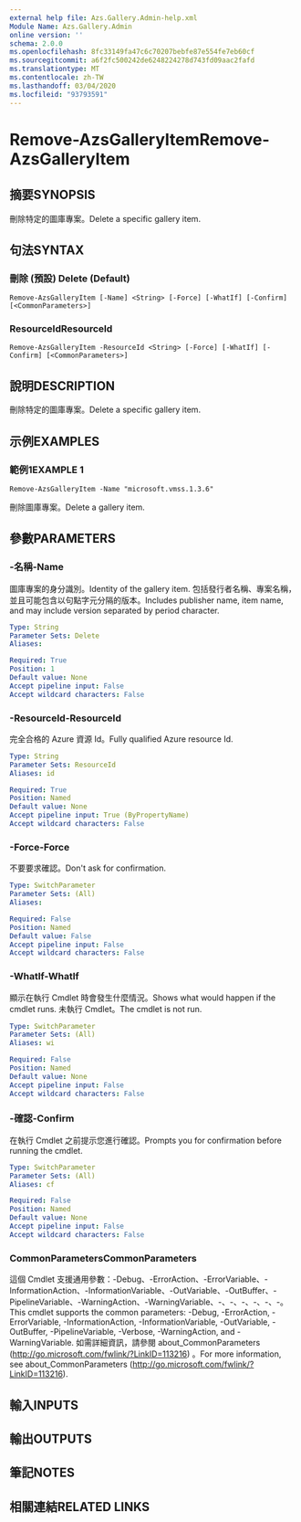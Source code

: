 ```yaml
---
external help file: Azs.Gallery.Admin-help.xml
Module Name: Azs.Gallery.Admin
online version: ''
schema: 2.0.0
ms.openlocfilehash: 8fc33149fa47c6c70207bebfe87e554fe7eb60cf
ms.sourcegitcommit: a6f2fc500242de6248224278d743fd09aac2fafd
ms.translationtype: MT
ms.contentlocale: zh-TW
ms.lasthandoff: 03/04/2020
ms.locfileid: "93793591"
---
```

# <span data-ttu-id="fb36a-101">Remove-AzsGalleryItem</span><span class="sxs-lookup"><span data-stu-id="fb36a-101">Remove-AzsGalleryItem</span></span>

## <span data-ttu-id="fb36a-102">摘要</span><span class="sxs-lookup"><span data-stu-id="fb36a-102">SYNOPSIS</span></span>
<span data-ttu-id="fb36a-103">刪除特定的圖庫專案。</span><span class="sxs-lookup"><span data-stu-id="fb36a-103">Delete a specific gallery item.</span></span>

## <span data-ttu-id="fb36a-104">句法</span><span class="sxs-lookup"><span data-stu-id="fb36a-104">SYNTAX</span></span>

### <span data-ttu-id="fb36a-105">刪除 (預設) </span><span class="sxs-lookup"><span data-stu-id="fb36a-105">Delete (Default)</span></span>
```
Remove-AzsGalleryItem [-Name] <String> [-Force] [-WhatIf] [-Confirm] [<CommonParameters>]
```

### <span data-ttu-id="fb36a-106">ResourceId</span><span class="sxs-lookup"><span data-stu-id="fb36a-106">ResourceId</span></span>
```
Remove-AzsGalleryItem -ResourceId <String> [-Force] [-WhatIf] [-Confirm] [<CommonParameters>]
```

## <span data-ttu-id="fb36a-107">說明</span><span class="sxs-lookup"><span data-stu-id="fb36a-107">DESCRIPTION</span></span>
<span data-ttu-id="fb36a-108">刪除特定的圖庫專案。</span><span class="sxs-lookup"><span data-stu-id="fb36a-108">Delete a specific gallery item.</span></span>

## <span data-ttu-id="fb36a-109">示例</span><span class="sxs-lookup"><span data-stu-id="fb36a-109">EXAMPLES</span></span>

### <span data-ttu-id="fb36a-110">範例1</span><span class="sxs-lookup"><span data-stu-id="fb36a-110">EXAMPLE 1</span></span>
```
Remove-AzsGalleryItem -Name "microsoft.vmss.1.3.6"
```

<span data-ttu-id="fb36a-111">刪除圖庫專案。</span><span class="sxs-lookup"><span data-stu-id="fb36a-111">Delete a gallery item.</span></span>

## <span data-ttu-id="fb36a-112">參數</span><span class="sxs-lookup"><span data-stu-id="fb36a-112">PARAMETERS</span></span>

### <span data-ttu-id="fb36a-113">-名稱</span><span class="sxs-lookup"><span data-stu-id="fb36a-113">-Name</span></span>
<span data-ttu-id="fb36a-114">圖庫專案的身分識別。</span><span class="sxs-lookup"><span data-stu-id="fb36a-114">Identity of the gallery item.</span></span>
<span data-ttu-id="fb36a-115">包括發行者名稱、專案名稱，並且可能包含以句點字元分隔的版本。</span><span class="sxs-lookup"><span data-stu-id="fb36a-115">Includes publisher name, item name, and may include version separated by period character.</span></span>

```yaml
Type: String
Parameter Sets: Delete
Aliases:

Required: True
Position: 1
Default value: None
Accept pipeline input: False
Accept wildcard characters: False
```

### <span data-ttu-id="fb36a-116">-ResourceId</span><span class="sxs-lookup"><span data-stu-id="fb36a-116">-ResourceId</span></span>
<span data-ttu-id="fb36a-117">完全合格的 Azure 資源 Id。</span><span class="sxs-lookup"><span data-stu-id="fb36a-117">Fully qualified Azure resource Id.</span></span>

```yaml
Type: String
Parameter Sets: ResourceId
Aliases: id

Required: True
Position: Named
Default value: None
Accept pipeline input: True (ByPropertyName)
Accept wildcard characters: False
```

### <span data-ttu-id="fb36a-118">-Force</span><span class="sxs-lookup"><span data-stu-id="fb36a-118">-Force</span></span>
<span data-ttu-id="fb36a-119">不要要求確認。</span><span class="sxs-lookup"><span data-stu-id="fb36a-119">Don't ask for confirmation.</span></span>

```yaml
Type: SwitchParameter
Parameter Sets: (All)
Aliases:

Required: False
Position: Named
Default value: False
Accept pipeline input: False
Accept wildcard characters: False
```

### <span data-ttu-id="fb36a-120">-WhatIf</span><span class="sxs-lookup"><span data-stu-id="fb36a-120">-WhatIf</span></span>
<span data-ttu-id="fb36a-121">顯示在執行 Cmdlet 時會發生什麼情況。</span><span class="sxs-lookup"><span data-stu-id="fb36a-121">Shows what would happen if the cmdlet runs.</span></span>
<span data-ttu-id="fb36a-122">未執行 Cmdlet。</span><span class="sxs-lookup"><span data-stu-id="fb36a-122">The cmdlet is not run.</span></span>

```yaml
Type: SwitchParameter
Parameter Sets: (All)
Aliases: wi

Required: False
Position: Named
Default value: None
Accept pipeline input: False
Accept wildcard characters: False
```

### <span data-ttu-id="fb36a-123">-確認</span><span class="sxs-lookup"><span data-stu-id="fb36a-123">-Confirm</span></span>
<span data-ttu-id="fb36a-124">在執行 Cmdlet 之前提示您進行確認。</span><span class="sxs-lookup"><span data-stu-id="fb36a-124">Prompts you for confirmation before running the cmdlet.</span></span>

```yaml
Type: SwitchParameter
Parameter Sets: (All)
Aliases: cf

Required: False
Position: Named
Default value: None
Accept pipeline input: False
Accept wildcard characters: False
```

### <span data-ttu-id="fb36a-125">CommonParameters</span><span class="sxs-lookup"><span data-stu-id="fb36a-125">CommonParameters</span></span>
<span data-ttu-id="fb36a-126">這個 Cmdlet 支援通用參數：-Debug、-ErrorAction、-ErrorVariable、-InformationAction、-InformationVariable、-OutVariable、-OutBuffer、-PipelineVariable、-WarningAction、-WarningVariable、-、-、-、-、-、-。</span><span class="sxs-lookup"><span data-stu-id="fb36a-126">This cmdlet supports the common parameters: -Debug, -ErrorAction, -ErrorVariable, -InformationAction, -InformationVariable, -OutVariable, -OutBuffer, -PipelineVariable, -Verbose, -WarningAction, and -WarningVariable.</span></span> <span data-ttu-id="fb36a-127">如需詳細資訊，請參閱 about_CommonParameters (http://go.microsoft.com/fwlink/?LinkID=113216) 。</span><span class="sxs-lookup"><span data-stu-id="fb36a-127">For more information, see about_CommonParameters (http://go.microsoft.com/fwlink/?LinkID=113216).</span></span>

## <span data-ttu-id="fb36a-128">輸入</span><span class="sxs-lookup"><span data-stu-id="fb36a-128">INPUTS</span></span>

## <span data-ttu-id="fb36a-129">輸出</span><span class="sxs-lookup"><span data-stu-id="fb36a-129">OUTPUTS</span></span>

## <span data-ttu-id="fb36a-130">筆記</span><span class="sxs-lookup"><span data-stu-id="fb36a-130">NOTES</span></span>

## <span data-ttu-id="fb36a-131">相關連結</span><span class="sxs-lookup"><span data-stu-id="fb36a-131">RELATED LINKS</span></span>
